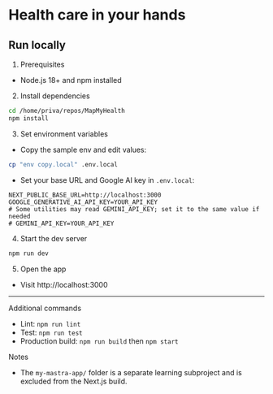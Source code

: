 # Health care in your hands

## Run locally

1) Prerequisites
- Node.js 18+ and npm installed

2) Install dependencies
```bash
cd /home/priva/repos/MapMyHealth
npm install
```

3) Set environment variables
- Copy the sample env and edit values:
```bash
cp "env copy.local" .env.local
```
- Set your base URL and Google AI key in `.env.local`:
```
NEXT_PUBLIC_BASE_URL=http://localhost:3000
GOOGLE_GENERATIVE_AI_API_KEY=YOUR_API_KEY
# Some utilities may read GEMINI_API_KEY; set it to the same value if needed
# GEMINI_API_KEY=YOUR_API_KEY
```

4) Start the dev server
```bash
npm run dev
```

5) Open the app
- Visit http://localhost:3000

---

Additional commands
- Lint: `npm run lint`
- Test: `npm run test`
- Production build: `npm run build` then `npm start`

Notes
- The `my-mastra-app/` folder is a separate learning subproject and is excluded from the Next.js build.
